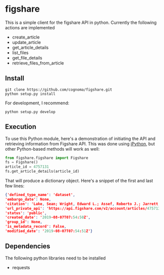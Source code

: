# figshare

This is a simple client for the figshare API in python. Currently the
following actions are implemented

* create_article
* update_article
* get_article_details
* list_files
* get_file_details
* retrieve_files_from_article

## Install

```shell
git clone https://github.com/cognoma/figshare.git
python setup.py install
```

For development, I recommend:

```shell
python setup.py develop
```

## Execution

To use this Python module, here's a demonstration of initiating the API and
retrieving information from Figshare API. This was done using
[iPython](https://ipython.readthedocs.io/en/stable/), but
other Python-based methods will work as well:

```python
from figshare.figshare import Figshare
fs = Figshare()
article_id = 4757131
fs.get_article_details(article_id)
```

That will produce a dictionary object.  Here's a snippet of the first and last few lines:

```json
{'defined_type_name': 'dataset',
'embargo_date': None,
'citation': 'Lake, Sean; Wright, Edward L.; Assef, Roberto J.; Jarrett, Thomas H.; Petty, Sara; Stanford, Spencer A.; et al. (2019): Evolving Extragalactic Background and Luminosity Density. figshare. Dataset. https://doi.org/10.6084/m9.figshare.4757131.v1',
'url_private_api': 'https://api.figshare.com/v2/account/articles/4757131',
'status': 'public',
'created_date': '2019-08-07T07:54:50Z',
'group_id': None,
'is_metadata_record': False,
'modified_date': '2019-08-07T07:54:51Z'}
```

## Dependencies

The following python libraries need to be installed

* requests

